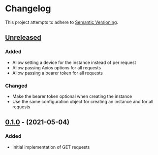 # Changelog

This project attempts to adhere to [Semantic Versioning](http://semver.org).

## [Unreleased]

### Added

- Allow setting a device for the instance instead of per request
- Allow passing Axios options for all requests
- Allow passing a bearer token for all requests

### Changed

- Make the bearer token optional when creating the instance
- Use the same configuration object for creating an instance and for all
  requests

## [0.1.0] - (2021-05-04)

### Added

- Initial implementation of GET requests

[unreleased]: https://github.com/dguo/awair-js/compare/v0.1.0...HEAD
[0.1.0]: https://github.com/dguo/awair-js/releases/tag/v0.1.0
